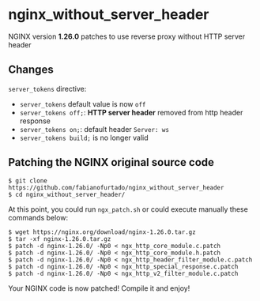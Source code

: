 # nginx_without_server_header
NGINX version **1.26.0** patches to use reverse proxy without HTTP server header

## Changes
`server_tokens` directive:
- `server_tokens` default value is now `off`
- `server_tokens off;`: **HTTP server header** removed from http header response
- `server_tokens on;`: default header `Server: ws`
- `server_tokens build;` is no longer valid

## Patching the NGINX original source code

    $ git clone https://github.com/fabianofurtado/nginx_without_server_header
    $ cd nginx_without_server_header/

At this point, you could run `ngx_patch.sh` or could execute manually these commands below:

    $ wget https://nginx.org/download/nginx-1.26.0.tar.gz
    $ tar -xf nginx-1.26.0.tar.gz
    $ patch -d nginx-1.26.0/ -Np0 < ngx_http_core_module.c.patch
    $ patch -d nginx-1.26.0/ -Np0 < ngx_http_core_module.h.patch
    $ patch -d nginx-1.26.0/ -Np0 < ngx_http_header_filter_module.c.patch
    $ patch -d nginx-1.26.0/ -Np0 < ngx_http_special_response.c.patch
    $ patch -d nginx-1.26.0/ -Np0 < ngx_http_v2_filter_module.c.patch

Your NGINX code is now patched! Compile it and enjoy!
